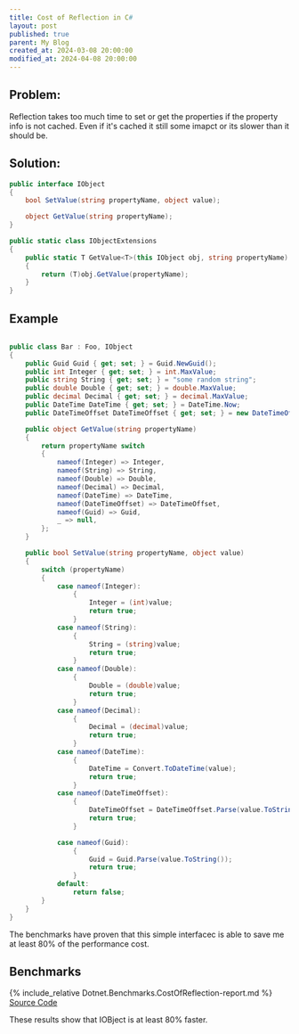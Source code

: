```yaml
---
title: Cost of Reflection in C#
layout: post
published: true
parent: My Blog
created_at: 2024-03-08 20:00:00
modified_at: 2024-04-08 20:00:00
---
```


## Problem:

Reflection takes too much time to set or get the properties if the property info is not cached. Even if it's cached it still some imapct or its slower than it should be.

## Solution: 

``` c#
public interface IObject
{
    bool SetValue(string propertyName, object value);

    object GetValue(string propertyName);
}

public static class IObjectExtensions
{
    public static T GetValue<T>(this IObject obj, string propertyName)
    {
        return (T)obj.GetValue(propertyName);
    }
}

``` 

## Example

``` c#

public class Bar : Foo, IObject
{
    public Guid Guid { get; set; } = Guid.NewGuid();
    public int Integer { get; set; } = int.MaxValue;
    public string String { get; set; } = "some random string";
    public double Double { get; set; } = double.MaxValue;
    public decimal Decimal { get; set; } = decimal.MaxValue;
    public DateTime DateTime { get; set; } = DateTime.Now;
    public DateTimeOffset DateTimeOffset { get; set; } = new DateTimeOffset(DateTime.Now);

    public object GetValue(string propertyName)
    {
        return propertyName switch
        {
            nameof(Integer) => Integer,
            nameof(String) => String,
            nameof(Double) => Double,
            nameof(Decimal) => Decimal,
            nameof(DateTime) => DateTime,
            nameof(DateTimeOffset) => DateTimeOffset,
            nameof(Guid) => Guid,
            _ => null,
        };
    }

    public bool SetValue(string propertyName, object value)
    {
        switch (propertyName)
        {
            case nameof(Integer):
                {
                    Integer = (int)value;
                    return true;
                }
            case nameof(String):
                {
                    String = (string)value;
                    return true;
                }
            case nameof(Double):
                {
                    Double = (double)value;
                    return true;
                }
            case nameof(Decimal):
                {
                    Decimal = (decimal)value;
                    return true;
                }
            case nameof(DateTime):
                {
                    DateTime = Convert.ToDateTime(value);
                    return true;
                }
            case nameof(DateTimeOffset):
                {
                    DateTimeOffset = DateTimeOffset.Parse(value.ToString());
                    return true;
                }

            case nameof(Guid):
                {
                    Guid = Guid.Parse(value.ToString());
                    return true;
                }
            default:
                return false;
        }
    }
}

```

The benchmarks have proven that this simple interfacec is able to save me at least 80% of the performance cost.

## Benchmarks
{% include_relative Dotnet.Benchmarks.CostOfReflection-report.md %}
[Source Code](https://github.com/sj-net/DotNet.Benchmarks/tree/main/Dotnet.Benchmarks)


These results show that IOBject is at least 80% faster. 
